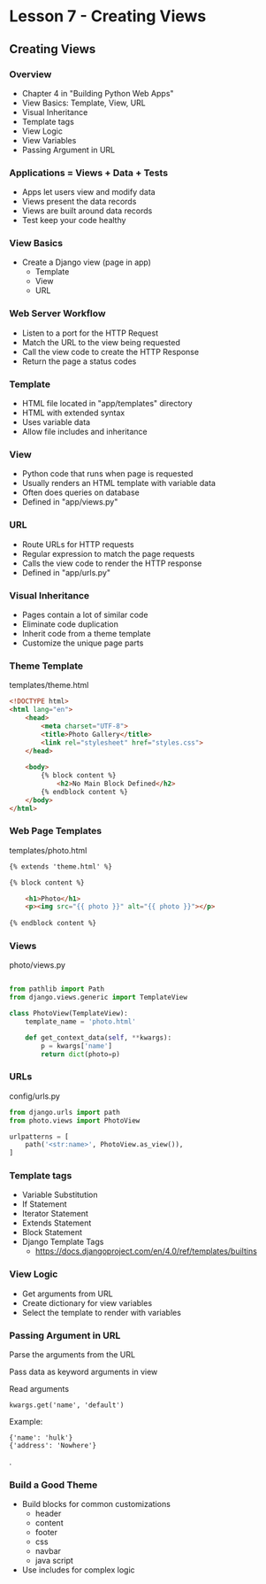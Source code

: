 # Lesson 7 - Creating Views

## Creating Views

### Overview
* Chapter 4 in "Building Python Web Apps"
* View Basics: Template, View, URL
* Visual Inheritance
* Template tags
* View Logic
* View Variables
* Passing Argument in URL


### Applications = Views + Data + Tests
* Apps let users view and modify data
* Views present the data records
* Views are built around data records
* Test keep your code healthy


### View Basics
* Create a Django view (page in app)
    * Template
    * View
    * URL


### Web Server Workflow
* Listen to a port for the HTTP Request
* Match the URL to the view being requested
* Call the view code to create the HTTP Response
* Return the page a status codes


### Template
* HTML file located in "app/templates" directory
* HTML with extended syntax
* Uses variable data
* Allow file includes and inheritance


### View
* Python code that runs when page is requested
* Usually renders an HTML template with variable data
* Often does queries on database
* Defined in "app/views.py"


### URL
* Route URLs for HTTP requests
* Regular expression to match the page requests
* Calls the view code to render the HTTP response
* Defined in "app/urls.py"


### Visual Inheritance
* Pages contain a lot of similar code
* Eliminate code duplication
* Inherit code from a theme template
* Customize the unique page parts


### Theme Template

templates/theme.html

```html
<!DOCTYPE html>
<html lang="en">
    <head>
        <meta charset="UTF-8">
        <title>Photo Gallery</title>
        <link rel="stylesheet" href="styles.css">
    </head>
    
    <body>
        {% block content %}
            <h2>No Main Block Defined</h2>
        {% endblock content %}
    </body>
</html>
```


### Web Page Templates

templates/photo.html

```html
{% extends 'theme.html' %}

{% block content %}

    <h1>Photo</h1>
    <p><img src="{{ photo }}" alt="{{ photo }}"></p>
    
{% endblock content %}
```


### Views

photo/views.py

```python

from pathlib import Path
from django.views.generic import TemplateView

class PhotoView(TemplateView):
    template_name = 'photo.html'

    def get_context_data(self, **kwargs):
        p = kwargs['name']
        return dict(photo=p)
```


### URLs

config/urls.py

```python
from django.urls import path
from photo.views import PhotoView

urlpatterns = [
    path('<str:name>', PhotoView.as_view()),
]
```


### Template tags
* Variable Substitution
* If Statement
* Iterator Statement
* Extends Statement
* Block Statement
* Django Template Tags
    * https://docs.djangoproject.com/en/4.0/ref/templates/builtins



### View Logic
* Get arguments from URL
* Create dictionary for view variables
* Select the template to render with variables


### Passing Argument in URL
Parse the arguments from the URL

Pass data as keyword arguments in view

Read arguments  

    kwargs.get('name', 'default')

Example:

    {'name': 'hulk'}
    {'address': 'Nowhere'}

.


### Build a Good Theme
* Build blocks for common customizations
    * header
    * content
    * footer
    * css
    * navbar
    * java script
* Use includes for complex logic

